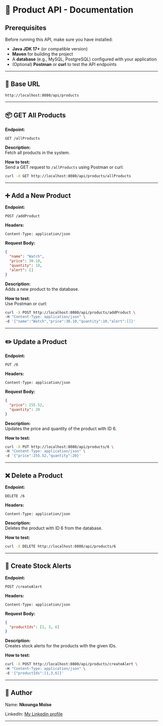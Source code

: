 
# 📘 Product API - Documentation

## Prerequisites

Before running this API, make sure you have installed:

- **Java JDK 17+** (or compatible version)
- **Maven** for building the project
- A **database** (e.g., MySQL, PostgreSQL) configured with your application
- (Optional) **Postman** or **curl** to test the API endpoints

---

## 🔗 Base URL
```
http://localhost:8080/api/products
```

---

## 📦 GET All Products

**Endpoint:**
```
GET /allProducts
```

**Description:**  
Fetch all products in the system.

**How to test:**  
Send a GET request to `/allProducts` using Postman or curl:
```bash
curl -X GET http://localhost:8080/api/products/allProducts
```

---

## ➕ Add a New Product

**Endpoint:**
```
POST /addProduct
```

**Headers:**
```
Content-Type: application/json
```

**Request Body:**
```json
{
  "name": "Watch",
  "price": 30.10,
  "quantity": 10,
  "alert": []
}
```

**Description:**  
Adds a new product to the database.

**How to test:**  
Use Postman or curl:
```bash
curl -X POST http://localhost:8080/api/products/addProduct \
-H "Content-Type: application/json" \
-d '{"name":"Watch","price":30.10,"quantity":10,"alert":[]}'
```

---

## ✏️ Update a Product

**Endpoint:**
```
PUT /6
```

**Headers:**
```
Content-Type: application/json
```

**Request Body:**
```json
{
  "price": 255.52,
  "quantity": 20
}
```

**Description:**  
Updates the price and quantity of the product with ID 6.

**How to test:**  
```bash
curl -X PUT http://localhost:8080/api/products/6 \
-H "Content-Type: application/json" \
-d '{"price":255.52,"quantity":20}'
```

---

## ❌ Delete a Product

**Endpoint:**
```
DELETE /6
```

**Headers:**
```
Content-Type: application/json
```

**Description:**  
Deletes the product with ID 6 from the database.

**How to test:**  
```bash
curl -X DELETE http://localhost:8080/api/products/6
```

---

## 🚨 Create Stock Alerts

**Endpoint:**
```
POST /createAlert
```

**Headers:**
```
Content-Type: application/json
```

**Request Body:**
```json
{
  "productIds": [1, 3, 6]
}
```

**Description:**  
Creates stock alerts for the products with the given IDs.

**How to test:**  
```bash
curl -X POST http://localhost:8080/api/products/createAlert \
-H "Content-Type: application/json" \
-d '{"productIds":[1,3,6]}'
```

---

## 👤 Author

Name: **Nkounga Moïse**

LinkedIn: [My Linkedin profile](https://www.linkedin.com/in/your-profile)

---
